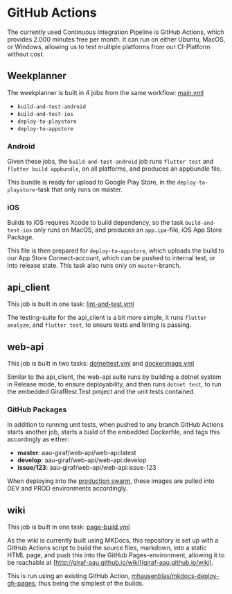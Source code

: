 # GitHub Actions

The currently used Continuous Integration Pipeline is GitHub Actions, which provides
2.000 minutes free per month. It can run on either Ubuntu, MacOS, or Windows, allowing
us to test multiple platforms from our CI-Platform without cost.

## Weekplanner

The weekplanner is built in 4 jobs from the same workflow: [main.yml](https://github.com/aau-giraf/weekplanner/blob/develop/.github/workflows/main.yml)

   - `build-and-test-android`
   - `build-and-test-ios`
   - `deploy-to-playstore`
   - `deploy-to-appstore`

### Android

Given these jobs, the `build-and-test-android` job runs `flutter test` and
`flutter build appbundle`, on all platforms, and produces an appbundle file.

This bundle is ready for upload to Google Play Store, in the
`deploy-to-playstore`-task that only runs on master.

### iOS

Builds to iOS requires Xcode to build dependency, so the task `build-and-test-ios`
only runs on MacOS, and produces an `app.ipa`-file, iOS App Store Package.

This file is then prepared for `deploy-to-appstore`, which uploads the build to
our App Store Connect-account, which can be pushed to internal test, or into release
state. This task also runs only on `master`-branch.

## api_client

This job is built in one task: [lint-and-test.yml](https://github.com/aau-giraf/api_client/blob/develop/.github/workflows/lint-and-test.yml)

The testing-suite for the api_client is a bit more simple, it runs `flutter analyze`,
and `flutter test`, to ensure tests and linting is passing.

## web-api

This job is built in two tasks: [dotnettest.yml](https://github.com/aau-giraf/web-api/blob/develop/.github/workflows/dotnettest.yml)
and [dockerimage.yml](https://github.com/aau-giraf/web-api/blob/develop/.github/workflows/dockerimage.yml)

Similar to the api_client, the web-api suite runs by building a dotnet system in
Release mode, to ensure deployability, and then runs `dotnet test`, to run the embedded
GirafRest.Test project and the unit tests contained.

### GitHub Packages

In addition to running unit tests, when pushed to any branch GitHub Actions starts
another job, starts a build of the embedded Dockerfile, and tags this accordingly
as either:

   - **master**: aau-giraf/web-api/web-api:latest
   - **develop**: aau-giraf/web-api/web-api:develop
   - **issue/123**: aau-giraf/web-api/web-api:issue-123

When deploying into the [production swarm](../../server_administration/PracticalDocker),
these images are pulled into DEV and PROD environments accordingly.

## wiki

This job is built in one task: [page-build.yml](https://github.com/aau-giraf/wiki/blob/master/.github/workflows/page-build.yml)

As the wiki is currently built using MKDocs, this repository is set up with a GitHub
Actions script to build the source files, markdown, into a static HTML page, and
push this into the GitHub Pages-environment, allowing it to be reachable at [http://giraf-aau.github.io/wiki](giraf-aau.github.io/wiki).

This is run using an existing GitHub Action, [mhausenblas/mkdocs-deploy-gh-pages](https://github.com/mhausenblas/mkdocs-deploy-gh-pages),
thus being the simplest of the builds.
